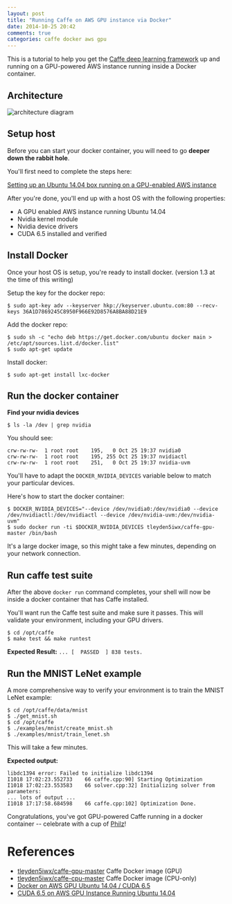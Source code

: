```yaml
---
layout: post
title: "Running Caffe on AWS GPU instance via Docker"
date: 2014-10-25 20:42
comments: true
categories: caffe docker aws gpu
---
```


This is a tutorial to help you get the [Caffe deep learning framework](http://caffe.berkeleyvision.org/) up and running on a GPU-powered AWS instance running inside a Docker container.

## Architecture

![architecture diagram](http://tleyden-misc.s3.amazonaws.com/blog_images/caffe_docker_aws_onion.png)

## Setup host 

Before you can start your docker container, you will need to go **deeper down the rabbit hole**.  

You'll first need to complete the steps here:

[Setting up an Ubuntu 14.04 box running on a GPU-enabled AWS instance](http://tleyden.github.io/blog/2014/10/25/cuda-6-dot-5-on-aws-gpu-instance-running-ubuntu-14-dot-04/)

After you're done, you'll end up with a host OS with the following properties:

* A GPU enabled AWS instance running Ubuntu 14.04
* Nvidia kernel module
* Nvidia device drivers
* CUDA 6.5 installed and verified

## Install Docker 

Once your host OS is setup, you're ready to install docker.  (version 1.3 at the time of this writing)

Setup the key for the docker repo:

```
$ sudo apt-key adv --keyserver hkp://keyserver.ubuntu.com:80 --recv-keys 36A1D7869245C8950F966E92D8576A8BA88D21E9
```

Add the docker repo:

```
$ sudo sh -c "echo deb https://get.docker.com/ubuntu docker main > /etc/apt/sources.list.d/docker.list"
$ sudo apt-get update
```

Install docker:

```
$ sudo apt-get install lxc-docker
```

## Run the docker container

**Find your nvidia devices**

```
$ ls -la /dev | grep nvidia
```

You should see:

```
crw-rw-rw-  1 root root    195,   0 Oct 25 19:37 nvidia0
crw-rw-rw-  1 root root    195, 255 Oct 25 19:37 nvidiactl
crw-rw-rw-  1 root root    251,   0 Oct 25 19:37 nvidia-uvm
```

You'll have to adapt the `DOCKER_NVIDIA_DEVICES` variable below to match your particular devices.

Here's how to start the docker container:

```
$ DOCKER_NVIDIA_DEVICES="--device /dev/nvidia0:/dev/nvidia0 --device /dev/nvidiactl:/dev/nvidiactl --device /dev/nvidia-uvm:/dev/nvidia-uvm"
$ sudo docker run -ti $DOCKER_NVIDIA_DEVICES tleyden5iwx/caffe-gpu-master /bin/bash
```

It's a large docker image, so this might take a few minutes, depending on your network connection.

## Run caffe test suite

After the above `docker run` command completes, your shell will now be inside a docker container that has Caffe installed.  

You'll want run the Caffe test suite and make sure it passes.  This will validate your environment, including your GPU drivers.

```
$ cd /opt/caffe
$ make test && make runtest
```

**Expected Result:** `... [  PASSED  ] 838 tests.`

## Run the MNIST LeNet example

A more comprehensive way to verify your environment is to train the MNIST LeNet example:

```
$ cd /opt/caffe/data/mnist
$ ./get_mnist.sh
$ cd /opt/caffe
$ ./examples/mnist/create_mnist.sh
$ ./examples/mnist/train_lenet.sh
```

This will take a few minutes.

**Expected output:**

```
libdc1394 error: Failed to initialize libdc1394 
I1018 17:02:23.552733    66 caffe.cpp:90] Starting Optimization 
I1018 17:02:23.553583    66 solver.cpp:32] Initializing solver from parameters:
... lots of output ...
I1018 17:17:58.684598    66 caffe.cpp:102] Optimization Done.
```

Congratulations, you've got GPU-powered Caffe running in a docker container -- celebrate with a cup of [Philz](http://www.yelp.com/biz/philz-coffee-berkeley-2)!

# References

 - [tleyden5iwx/caffe-gpu-master](https://registry.hub.docker.com/u/tleyden5iwx/caffe-gpu-master) Caffe Docker image (GPU)
 - [tleyden5iwx/caffe-cpu-master](https://registry.hub.docker.com/u/tleyden5iwx/caffe-cpu-master) Caffe Docker image (CPU-only)
 - [Docker on AWS GPU Ubuntu 14.04 / CUDA 6.5](http://tleyden.github.io/blog/2014/10/25/cuda-6-dot-5-on-aws-gpu-instance-running-ubuntu-14-dot-04/)
 - [CUDA 6.5 on AWS GPU Instance Running Ubuntu 14.04](http://tleyden.github.io/blog/2014/10/25/cuda-6-dot-5-on-aws-gpu-instance-running-ubuntu-14-dot-04/)
 